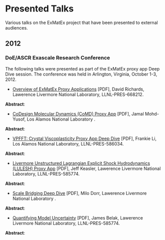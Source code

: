 Presented Talks
===============

Various talks on the ExMatEx project that have been presented to external audiences.

2012
----

### DoE/ASCR Exascale Research Conference ###

The following talks were presented as part of the ExMatEx proxy app Deep Dive session. The
conference was held in Arlington, Virginia, October 1-3, 2012.

* [Overview of ExMatEx Proxy Applications](https://github.com/downloads/exmatex/presented-talks/ProxyAppDeepDiveInfo.pdf) [PDF], 
David Richards,  Lawerence Livermore National Laboratory, LLNL-PRES-668212.

 **Abstract**:

* [CoDesign Molecular Dynamics (CoMD) Proxy App](https://github.com/downloads/exmatex/presented-talks/CoMD_DeepDive.pdf) [PDF], 
Jamal Mohd-Yusof,  Los Alamos National Laboratory .

 **Abstract**:

* [VPFFT: Crystal Viscoplasticity Proxy App Deep Dive](https://github.com/downloads/exmatex/presented-talks/VPFFT_DeepDive.pdf) [PDF], 
Frankie Li,  Los Alamos National Laboratory, LLNL-PRES-586034.

 **Abstract**:

* [Livermore Unstructured Lagrangian Explicit Shock Hydrodynamics (LULESH) Proxy App](https://github.com/downloads/exmatex/presented-talks/ExMatExLULESH.pdf) [PDF], 
Jeff Keasler,  Lawerence Livermore National Laboratory, LLNL-PRES-585774.

 **Abstract**:

* [Scale Bridging Deep Dive](https://github.com/downloads/exmatex/presented-talks/scale-bridging-milo-dorr.pdf) [PDF], 
Milo Dorr,  Lawerence Livermore National Laboratory .

 **Abstract**:

* [Quantifying Model Uncertainty](https://github.com/downloads/exmatex/presented-talks/ProxyAppDeepDiveUQ.pdf) [PDF], 
James Belak,  Lawerence Livermore National Laboratory, LLNL-PRES-585774.

 **Abstract**:

